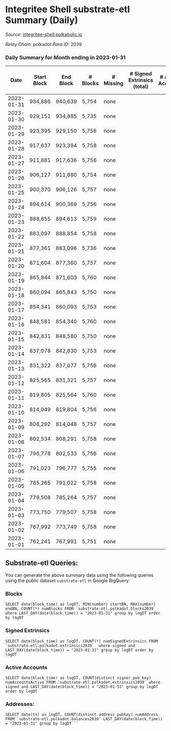 # Integritee Shell substrate-etl Summary (Daily)

_Source_: [integritee-shell.polkaholic.io](https://integritee-shell.polkaholic.io)

*Relay Chain*: polkadot
*Para ID*: 2039



### Daily Summary for Month ending in 2023-01-31


| Date | Start Block | End Block | # Blocks | # Missing | # Signed Extrinsics (total) | # Active Accounts | # Addresses with Balances | # Events | # Transfers | # XCM Transfers In | # XCM Transfers Out |
| ---- | ----------- | --------- | -------- | --------- | --------------------------- | ----------------- | ------------------------- | -------- | ----------- | ------------------ | ------------------- |
| 2023-01-31 | 934,886 | 940,639 | 5,754 | none  |  |  | 1 | 11,508 |   |   |   |
| 2023-01-30 | 929,151 | 934,885 | 5,735 | none  |  |  | 1 | 11,470 |   |   |   |
| 2023-01-29 | 923,395 | 929,150 | 5,756 | none  |  |  | 1 | 11,512 |   |   |   |
| 2023-01-28 | 917,637 | 923,394 | 5,758 | none  |  |  | 1 | 11,516 |   |   |   |
| 2023-01-27 | 911,881 | 917,636 | 5,756 | none  |  |  | 1 | 11,512 |   |   |   |
| 2023-01-26 | 906,127 | 911,880 | 5,754 | none  |  |  | 1 | 11,508 |   |   |   |
| 2023-01-25 | 900,370 | 906,126 | 5,757 | none  |  |  | 1 | 11,514 |   |   |   |
| 2023-01-24 | 894,614 | 900,369 | 5,756 | none  |  |  | 1 | 11,512 |   |   |   |
| 2023-01-23 | 888,855 | 894,613 | 5,759 | none  |  |  | 1 | 11,518 |   |   |   |
| 2023-01-22 | 883,097 | 888,854 | 5,758 | none  |  |  | 1 | 11,516 |   |   |   |
| 2023-01-21 | 877,361 | 883,096 | 5,736 | none  |  |  | 1 | 11,472 |   |   |   |
| 2023-01-20 | 871,604 | 877,360 | 5,757 | none  |  |  | 1 | 11,514 |   |   |   |
| 2023-01-19 | 865,844 | 871,603 | 5,760 | none  |  |  | 1 | 11,520 |   |   |   |
| 2023-01-18 | 860,094 | 865,843 | 5,750 | none  |  |  | 1 | 11,500 |   |   |   |
| 2023-01-17 | 854,341 | 860,093 | 5,753 | none  |  |  | 1 | 11,506 |   |   |   |
| 2023-01-16 | 848,581 | 854,340 | 5,760 | none  |  |  | 1 | 11,520 |   |   |   |
| 2023-01-15 | 842,831 | 848,580 | 5,750 | none  |  |  | 1 | 11,500 |   |   |   |
| 2023-01-14 | 837,078 | 842,830 | 5,753 | none  |  |  | 1 | 11,506 |   |   |   |
| 2023-01-13 | 831,322 | 837,077 | 5,756 | none  |  |  | 1 | 11,512 |   |   |   |
| 2023-01-12 | 825,565 | 831,321 | 5,757 | none  |  |  | 1 | 11,514 |   |   |   |
| 2023-01-11 | 819,805 | 825,564 | 5,760 | none  |  |  | 1 | 11,520 |   |   |   |
| 2023-01-10 | 814,049 | 819,804 | 5,756 | none  |  |  | 1 | 11,512 |   |   |   |
| 2023-01-09 | 808,292 | 814,048 | 5,757 | none  |  |  | 1 | 11,514 |   |   |   |
| 2023-01-08 | 802,534 | 808,291 | 5,758 | none  |  |  | 1 | 11,516 |   |   |   |
| 2023-01-07 | 796,778 | 802,533 | 5,756 | none  |  |  | 1 | 11,512 |   |   |   |
| 2023-01-06 | 791,023 | 796,777 | 5,755 | none  |  |  | 1 | 11,510 |   |   |   |
| 2023-01-05 | 785,265 | 791,022 | 5,758 | none  |  |  | 1 | 11,516 |   |   |   |
| 2023-01-04 | 779,508 | 785,264 | 5,757 | none  |  |  | 1 | 11,514 |   |   |   |
| 2023-01-03 | 773,750 | 779,507 | 5,758 | none  |  |  | 1 | 11,516 |   |   |   |
| 2023-01-02 | 767,992 | 773,749 | 5,758 | none  |  |  | 1 | 11,516 |   |   |   |
| 2023-01-01 | 762,241 | 767,991 | 5,751 | none  |  |  | 1 | 11,502 |   |   |   |

## Substrate-etl Queries:
You can generate the above summary data using the following queries using the public dataset `substrate-etl` in Google BigQuery:


### Blocks
```
SELECT date(block_time) as logDT, MIN(number) startBN, MAX(number) endBN, COUNT(*) numBlocks FROM `substrate-etl.polkadot.blocks2039`  where LAST_DAY(date(block_time)) = "2023-01-31" group by logDT order by logDT
```


### Signed Extrinsics
```
SELECT date(block_time) as logDT, COUNT(*) numSignedExtrinsics FROM `substrate-etl.polkadot.extrinsics2039`  where signed and LAST_DAY(date(block_time)) = "2023-01-31" group by logDT order by logDT
```


### Active Accounts
```
SELECT date(block_time) as logDT, COUNT(distinct signer_pub_key) numAccountsActive FROM `substrate-etl.polkadot.extrinsics2039` where signed and LAST_DAY(date(block_time)) = "2023-01-31" group by logDT order by logDT
```


### Addresses:
```
SELECT date(ts) as logDT, COUNT(distinct address_pubkey) numAddress FROM `substrate-etl.polkadot.balances2039` LAST_DAY(date(block_time)) = "2023-01-31" group by logDT```

